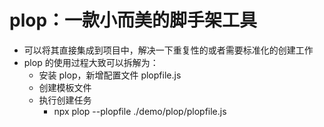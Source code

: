 # plop：一款小而美的脚手架工具

- 可以将其直接集成到项目中，解决一下重复性的或者需要标准化的创建工作
- plop 的使用过程大致可以拆解为：
  - 安装 plop，新增配置文件 plopfile.js
  - 创建模板文件
  - 执行创建任务
    - npx plop --plopfile ./demo/plop/plopfile.js